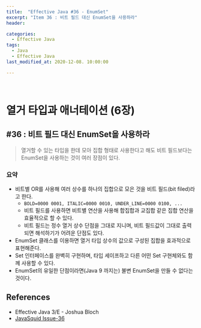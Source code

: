```yaml
---
title:  "Effective Java #36 - EnumSet"
excerpt: "Item 36 : 비트 필드 대신 EnumSet을 사용하라"
header:

categories:
  - Effective Java
tags:
  - Java
  - Effective Java
last_modified_at: 2020-12-08. 10:00:00

---
```


<br>

# 열거 타입과 애너테이션 (6장)

## #36 : 비트 필드 대신 EnumSet을 사용하라

> 열거할 수 있는 타입을 한데 모아 집합 형태로 사용한다고 해도 비트 필드보다는 EnumSet을 사용하는 것이 여러 장점이 있다.

### 요약

- 비트별 OR를 사용해 여러 상수를 하나의 집합으로 모은 것을 비트 필드(bit filed)라고 한다.
  - `BOLD=0000 0001, ITALIC=0000 0010, UNDER_LINE=0000 0100, ...`
  - 비트 필드를 사용하면 비트별 연산을 사용해 합집합과 교집합 같은 집합 연산을 효율적으로 할 수 있다.
  - 비트 필드는 정수 열거 상수 단점을 그대로 지니며, 비트 필드값이 그대로 출력되면 해석하기가 어려운 단점도 있다.
- EnumSet 클래스를 이용하면 열거 타입 상수의 값으로 구성된 집합을 효과적으로 표현해준다.
- Set 인터페이스를 완벽히 구현하며, 타입 세이프하고 다른 어떤 Set 구현체와도 함께 사용할 수 있다.
- EnumSet의 유일한 단점이라면(Java 9 까지는) 불변 EnumSet을 만들 수 없다는 것이다.



## References

- Effective Java 3/E - Joshua Bloch
- [JavaSquid Issue-36](https://github.com/java-squid/effective-java/issues/36)

